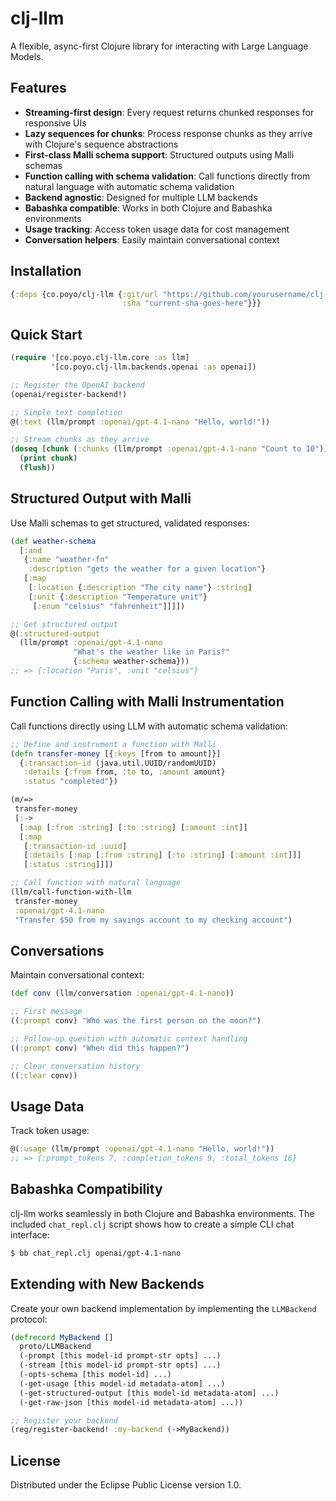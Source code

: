 # clj-llm

A flexible, async-first Clojure library for interacting with Large Language Models.

## Features

- **Streaming-first design**: Every request returns chunked responses for responsive UIs
- **Lazy sequences for chunks**: Process response chunks as they arrive with Clojure's sequence abstractions
- **First-class Malli schema support**: Structured outputs using Malli schemas
- **Function calling with schema validation**: Call functions directly from natural language with automatic schema validation
- **Backend agnostic**: Designed for multiple LLM backends
- **Babashka compatible**: Works in both Clojure and Babashka environments
- **Usage tracking**: Access token usage data for cost management
- **Conversation helpers**: Easily maintain conversational context

## Installation

```clojure
{:deps {co.poyo/clj-llm {:git/url "https://github.com/yourusername/clj-llm"
                         :sha "current-sha-goes-here"}}}
```

## Quick Start

```clojure
(require '[co.poyo.clj-llm.core :as llm]
         '[co.poyo.clj-llm.backends.openai :as openai])

;; Register the OpenAI backend
(openai/register-backend!)

;; Simple text completion
@(:text (llm/prompt :openai/gpt-4.1-nano "Hello, world!"))

;; Stream chunks as they arrive
(doseq [chunk (:chunks (llm/prompt :openai/gpt-4.1-nano "Count to 10"))]
  (print chunk)
  (flush))
```

## Structured Output with Malli

Use Malli schemas to get structured, validated responses:

```clojure
(def weather-schema
  [:and
   {:name "weather-fn"
    :description "gets the weather for a given location"}
   [:map
    [:location {:description "The city name"} :string]
    [:unit {:description "Temperature unit"}
     [:enum "celsius" "fahrenheit"]]]])

;; Get structured output
@(:structured-output
  (llm/prompt :openai/gpt-4.1-nano
              "What's the weather like in Paris?"
              {:schema weather-schema}))
;; => {:location "Paris", :unit "celsius"}
```

## Function Calling with Malli Instrumentation

Call functions directly using LLM with automatic schema validation:

```clojure
;; Define and instrument a function with Malli
(defn transfer-money [{:keys [from to amount]}]
  {:transaction-id (java.util.UUID/randomUUID)
   :details {:from from, :to to, :amount amount}
   :status "completed"})

(m/=>
 transfer-money
 [:->
  [:map [:from :string] [:to :string] [:amount :int]]
  [:map
   [:transaction-id :uuid]
   [:details [:map [:from :string] [:to :string] [:amount :int]]]
   [:status :string]]])

;; Call function with natural language
(llm/call-function-with-llm
 transfer-money
 :openai/gpt-4.1-nano
 "Transfer $50 from my savings account to my checking account")
```

## Conversations

Maintain conversational context:

```clojure
(def conv (llm/conversation :openai/gpt-4.1-nano))

;; First message
((:prompt conv) "Who was the first person on the moon?")

;; Follow-up question with automatic context handling
((:prompt conv) "When did this happen?")

;; Clear conversation history
((:clear conv))
```

## Usage Data

Track token usage:

```clojure
@(:usage (llm/prompt :openai/gpt-4.1-nano "Hello, world!"))
;; => {:prompt_tokens 7, :completion_tokens 9, :total_tokens 16}
```

## Babashka Compatibility

clj-llm works seamlessly in both Clojure and Babashka environments. The included `chat_repl.clj` script shows how to create a simple CLI chat interface:

```bash
$ bb chat_repl.clj openai/gpt-4.1-nano
```

## Extending with New Backends

Create your own backend implementation by implementing the `LLMBackend` protocol:

```clojure
(defrecord MyBackend []
  proto/LLMBackend
  (-prompt [this model-id prompt-str opts] ...)
  (-stream [this model-id prompt-str opts] ...)
  (-opts-schema [this model-id] ...)
  (-get-usage [this model-id metadata-atom] ...)
  (-get-structured-output [this model-id metadata-atom] ...)
  (-get-raw-json [this model-id metadata-atom] ...))

;; Register your backend
(reg/register-backend! :my-backend (->MyBackend))
```

## License

Distributed under the Eclipse Public License version 1.0.
